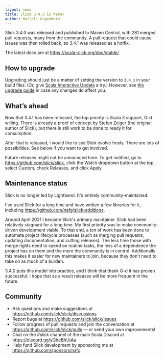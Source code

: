 ```yaml
---
layout: news
title: Slick 3.4.x is here!
author: Naftoli Gugenheim
---
```

Slick 3.4.0 was released and published to Maven Central, with 281 merged pull requests, many from the community. A pull request that could cause issues was then rolled back, so 3.4.1 was released as a hotfix.

The latest docs are at https://scala-slick.org/doc/stable/.


## How to upgrade

Upgrading should just be a matter of setting the version to `3.4.1` in your build files. (Or, give [Scala Interactive Update](https://github.com/kitlangton/scala-update) a try.)
However, see [the upgrade guide](https://scala-slick.org/doc/prerelease/upgrade.html#upgrade-from-3-3-x-to-3-4-0) in case any changes do affect you.


## What’s ahead

Now that 3.4.1 has been released, the top priority is Scala 3 support, G-d willing. There is already a proof of concept by Stefan Zeiger (the original author of Slick), but there is still work to be done to ready it for consumption.

After that is released, I would like to see Slick evolve freely. There are lots of possibilities. See below if you want to get involved.

Future releases might not be announced here. To get notified, go to https://github.com/slick/slick, click the Watch dropdown button at the top, select Custom, check Releases, and click Apply.


## Maintenance status

Slick is no longer led by Lightbend. It's entirely community-maintained.

I've used Slick for a long time and have written a few libraries for it, including https://github.com/nafg/slick-additions.

Around April 2021 I became Slick's primary maintainer. Slick had been relatively stagnant for a long time. My first priority was to make community-driven development viable. To that end, a ton of work has been done to automate project lifecycle processes (such as merging pull requests, updating documentation, and cutting releases). The less time those with merge rights need to spend on routine tasks, the less of a dependence the project has on them and the more the community is in control. Additionally this makes it easier for new maintainers to join, because they don't need to take on as much of a burden.

3.4.0 puts this model into practice, and I think that thank G-d it has proven successful. I hope that as a result releases will be more frequent in the future.


## Community

 - Ask questions and make suggestions at https://github.com/slick/slick/discussions
 - Report bugs at https://github.com/slick/slick/issues
 - Follow progress of pull requests and join the conversation at https://github.com/slick/slick/pulls &mdash; or send your own improvements!
 - Chat on the #slick channel of the main Scala Discord at https://discord.gg/yQheBhUtAa
 - Help fund Slick development by sponsoring me at https://github.com/sponsors/nafg
